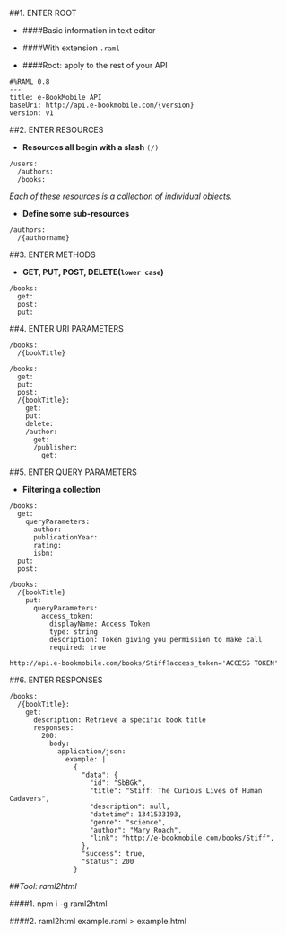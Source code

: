 ##1. ENTER ROOT
* ####Basic information in text editor

* ####With extension `.raml`
   
* ####Root: apply to the rest of your API
	
```
#%RAML 0.8
---
title: e-BookMobile API
baseUri: http://api.e-bookmobile.com/{version}
version: v1
```
  
##2. ENTER RESOURCES
* __Resources all begin with a slash__ `(/)`
	
```
/users:
  /authors:
  /books:
```
_Each of these resources is a collection of individual objects._
 
* __Define some sub-resources__

```
/authors:
  /{authorname}
```
      
##3. ENTER METHODS
* __GET, PUT, POST, DELETE(`lower case`)__

```
/books: 
  get: 
  post:
  put:
```

##4. ENTER URI PARAMETERS


```
/books:
  /{bookTitle}
```
      
	/books:
      get:
      put:
      post:
      /{bookTitle}:
        get:
        put:
        delete:
        /author:
          get:
          /publisher:
            get:

##5. ENTER QUERY PARAMETERS
* __Filtering a collection__

```
/books:
  get:
   	queryParameters:
      author:
	  publicationYear:
      rating:
      isbn:
  put:
  post:
```
```
/books:
  /{bookTitle}
    put:
      queryParameters:
        access_token:
          displayName: Access Token
          type: string
          description: Token giving you permission to make call
          required: true
```              
`http://api.e-bookmobile.com/books/Stiff?access_token='ACCESS TOKEN'`

##6. ENTER RESPONSES
```
/books:
  /{bookTitle}:
    get:
      description: Retrieve a specific book title
      responses:
        200:
          body:
            application/json:
              example: |
                {
                  "data": {
                    "id": "SbBGk",
                    "title": "Stiff: The Curious Lives of Human Cadavers",
                    "description": null,
                    "datetime": 1341533193,
                    "genre": "science",
                    "author": "Mary Roach",
                    "link": "http://e-bookmobile.com/books/Stiff",
                  },
                  "success": true,
                  "status": 200
                }
```

##_Tool: raml2html_

####1. npm i -g raml2html

####2. raml2html example.raml > example.html
  
